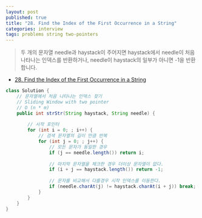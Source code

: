 ```yaml
---
layout: post
published: true
title: "28. Find the Index of the First Occurrence in a String"
categories: interview
tags: problems string two-pointers
---
```


> 두 개의 문자열 needle과 haystack이 주어지면 haystack에서 needle이 처음 나타나는 인덱스를 반환하거나, needle이 haystack의 일부가 아니면 -1을 반환합니다.

- [28. Find the Index of the First Occurrence in a String](https://leetcode.com/problems/find-the-index-of-the-first-occurrence-in-a-string/)

```java
class Solution {
    // 문자열에서 처음 나타나는 인덱스 찾기
    // Sliding Window with two pointer
    // O (n * m)
    public int strStr(String haystack, String needle) {
        
        // 시작 포인터
        for (int i = 0; ; i++) {
            // 검색 문자열의 길이 만큼 반복
            for (int j = 0; ; j++) {
                // 모든 문자가 동일한 경우
                if (j == needle.length()) return i;
                
                // 마지막 문자열을 체크한 경우 더이상 문자열이 없다.
                if (i + j == haystack.length()) return -1;
                
                // 문자를 비교해서 다를경우 시작 인덱스를 이동한다. 
                if (needle.charAt(j) != haystack.charAt(i + j)) break;
            }
        }
    }
}
```
